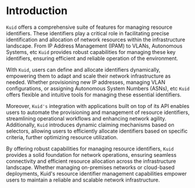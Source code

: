 # Introduction

`Kuid` offers a comprehensive suite of features for managing resource identifiers. These identifiers play a critical role in facilitating precise identification and allocation of network resources within the infrastructure landscape. From IP Address Management (IPAM) to VLANs, Autonomous Systems, etc `Kuid` provides robust capabilities for managing these key identifiers, ensuring efficient and reliable operation of the environment.

With `Kuid`, users can define and allocate identifiers dynamically, empowering them to adapt and scale their network infrastructure as needed. Whether provisioning new IP addresses, managing VLAN configurations, or assigning Autonomous System Numbers (ASNs), etc `Kuid` offers flexible and intuitive tools for managing these essential identifiers.

Moreover, `Kuid's` integration with applications built on top of its API enables users to automate the provisioning and management of resource identifiers, streamlining operational workflows and enhancing network agility. Additionally, `Kuid` introduces dynamic claiming mechanisms based on selectors, allowing users to efficiently allocate identifiers based on specific criteria, further optimizing resource utilization.

By offering robust capabilities for managing resource identifiers, `Kuid` provides a solid foundation for network operations, ensuring seamless connectivity and efficient resource allocation across the infrastructure landscape. Whether managing on-premises networks or cloud-based deployments, Kuid's resource identifier management capabilities empower users to maintain a reliable and scalable network infrastructure.